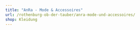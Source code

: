 ```yaml
---
title: "AnRa - Mode & Accessoires"
url: /rothenburg-ob-der-tauber/anra-mode-und-accessoires/
shop: Kleidung
---
```

